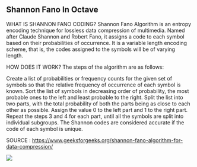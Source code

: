Shannon Fano In Octave
-----

WHAT IS SHANNON FANO CODING? 
Shannon Fano Algorithm is an entropy encoding technique for lossless data compression of multimedia. Named after Claude Shannon and Robert Fano, it assigns a code to each symbol based on their probabilities of occurrence. It is a variable length encoding scheme, that is, the codes assigned to the symbols will be of varying length. 

HOW DOES IT WORK? 
The steps of the algorithm are as follows:  

Create a list of probabilities or frequency counts for the given set of symbols so that the relative frequency of occurrence of each symbol is known.
Sort the list of symbols in decreasing order of probability, the most probable ones to the left and least probable to the right.
Split the list into two parts, with the total probability of both the parts being as close to each other as possible.
Assign the value 0 to the left part and 1 to the right part.
Repeat the steps 3 and 4 for each part, until all the symbols are split into individual subgroups.
The Shannon codes are considered accurate if the code of each symbol is unique.

SOURCE : https://www.geeksforgeeks.org/shannon-fano-algorithm-for-data-compression/

![](https://github.com/AlexandrosPanag/My_Octave_Projects/blob/main/Shannon_Fano/image_2021-07-02_020924.png)
